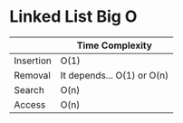 # Linked List Big O

|           | Time Complexity            |
| --------- | -------------------------- |
| Insertion | O(1)                       |
| Removal   | It depends... O(1) or O(n) |
| Search    | O(n)                       |
| Access    | O(n)                       |
